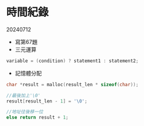 # 時間紀錄
20240712  
- 寫第67題
- 三元運算  
```c
variable = (condition) ? statement1 : statement2;
```
- 記憶體分配
```c
char *result = malloc(result_len * sizeof(char));

//最後加上'\0'
result[result_len - 1] = '\0';

//地址往後移一位
else return result + 1;
```



